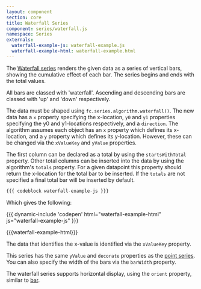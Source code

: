 ```yaml
---
layout: component
section: core
title: Waterfall Series
component: series/waterfall.js
namespace: Series
externals:
  waterfall-example-js: waterfall-example.js
  waterfall-example-html: waterfall-example.html
---
```


The [Waterfall series](https://en.wikipedia.org/wiki/Waterfall_chart) renders the given data as a series of vertical bars, showing the cumulative effect of each bar. The series begins and ends with the total values.

All bars are classed with 'waterfall'. Ascending and descending bars are classed with 'up' and 'down' respectively.

The data must be shaped using `fc.series.algorithm.waterfall()`. The new data has a `x` property specifying the x-location, `y0` and `y1` properties specifying the y0 and y1-locations respectively, and a `direction`. The algorithm assumes each object has an `x` property which defines its x-location, and a `y` property which defines its y-location. However, these can be changed via the `xValueKey` and `yValue` properties.

The first column can be declared as a total by using the `startsWithTotal` property. Other total columns can be inserted into the data by using the algorithm's `totals` property. For a given datapoint this property should return the x-location for the total bar to be inserted. If the `totals` are not specified a final total bar will be inserted by default.

```js
{{{ codeblock waterfall-example-js }}}
```

Which gives the following:

{{{ dynamic-include 'codepen' html="waterfall-example-html" js="waterfall-example-js" }}}

{{{waterfall-example-html}}}
<script type="text/javascript">
{{{waterfall-example-js}}}
</script>

The data that identifies the x-value is identified via the `xValueKey` property.

This series has the same `yValue` and `decorate` properties as the [point series](./point). You can also specify the width of the bars via the `barWidth` property.

The waterfall series supports horizontal display, using the `orient` property, similar to [bar](./bar).
